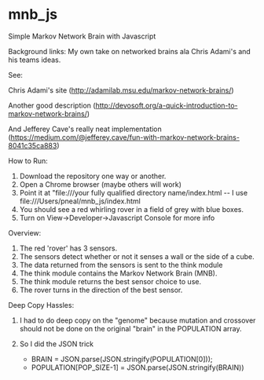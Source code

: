 # mnb_js
Simple Markov Network Brain with Javascript

Background links:
My own take on networked brains ala Chris Adami's and
his teams ideas.

See: 

 Chris Adami's site (http://adamilab.msu.edu/markov-network-brains/)

 Another good description (http://devosoft.org/a-quick-introduction-to-markov-network-brains/)

 And Jefferey Cave's really neat implementation
 (https://medium.com/@jefferey.cave/fun-with-markov-network-brains-8041c35ca883)



How to Run:
1. Download the repository one way or another.
2. Open a Chrome browser (maybe others will work)
3. Point it at "file:///your fully qualified directory name/index.html -- I use file:///Users/pneal/mnb_js/index.html
4. You should see a red whirling rover in a field of grey with blue boxes.
5. Turn on View->Developer->Javascript Console for more info

Overview:

1. The red 'rover' has 3 sensors.
2. The sensors detect whether or not it senses a wall or the side of a cube.
3. The data returned from the sensors is sent to the think module
4. The think module contains the Markov Network Brain (MNB).
5. The think module returns the best sensor choice to use.
6. The rover turns in the direction of the best sensor.

Deep Copy Hassles:

1. I had to do deep copy on the "genome" because mutation and crossover should
not be done on the original "brain" in the POPULATION array.

2. So I did the JSON trick
    - BRAIN = JSON.parse(JSON.stringify(POPULATION[0]));
    - POPULATION[POP_SIZE-1] = JSON.parse(JSON.stringify(BRAIN))


